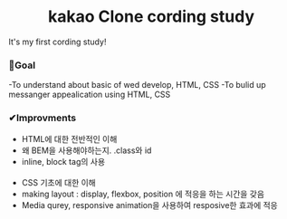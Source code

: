 <h1 align="center">kakao Clone cording study</h1>

It's my first cording study!

<h3>🧭Goal</h3>

-To understand about basic of wed develop, HTML, CSS
-To bulid up messanger appealication using HTML, CSS

<h3>✔Improvments</h3>
<ul>
 <li>HTML에 대한 전반적인 이해</li>
 <li>왜 BEM을 사용해야하는지. .class와 id</li>
 <li>inline, block tag의 사용</li>
 <br>

 <li>CSS 기초에 대한 이해</li>
 <li>making layout : display, flexbox, position 에 적응을 하는 시간을 갖음</li>
 <li>Media qurey, responsive animation을 사용하여 resposive한 효과에 적응</li>
 
 </ul>
